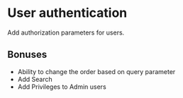 # User authentication

Add authorization parameters for users.

## Bonuses

* Ability to change the order based on query parameter
* Add Search
* Add Privileges to Admin users

